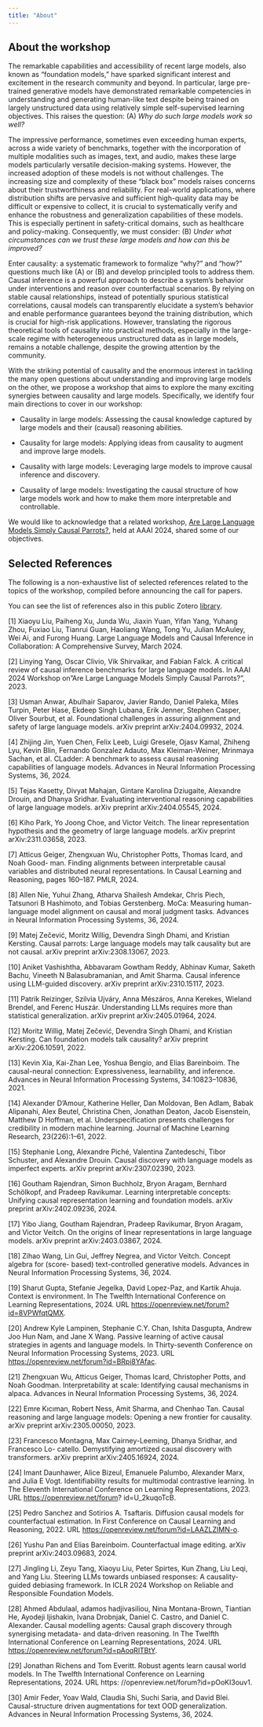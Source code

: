 ```yaml
---
title: "About"
---
```


## About the workshop

The remarkable capabilities and accessibility of recent large models, also known as “foundation models,” have sparked significant interest and excitement in the research community and beyond. In particular, large pre-trained generative models have demonstrated remarkable competencies in understanding and generating human-like text despite being trained on largely unstructured data using relatively simple self-supervised learning objectives. This raises the question: (A) *Why do such large models work so well?*

The impressive performance, sometimes even exceeding human experts, across a wide variety of benchmarks, together with the incorporation of multiple modalities such as images, text, and audio, makes these large models particularly versatile decision-making systems. However, the increased adoption of these models is not without challenges. The increasing size and complexity of these “black box” models raises concerns about their trustworthiness and reliability. For real-world applications, where distribution shifts are pervasive and sufficient high-quality data may be difficult or expensive to collect, it is crucial to systematically verify and enhance the robustness and generalization capabilities of these models. This is especially pertinent in safety-critical domains, such as healthcare and policy-making. Consequently, we must consider: (B) *Under what circumstances can we trust these large models and how can this be improved?*

Enter causality: a systematic framework to formalize “why?” and “how?” questions much like (A) or (B) and develop principled tools to address them. Causal inference is a powerful approach to describe a system’s behavior under interventions and reason over counterfactual scenarios. By relying on stable causal relationships, instead of potentially spurious statistical correlations, causal models can transparently elucidate a system’s behavior and enable performance guarantees beyond the training distribution, which is crucial for high-risk applications. However, translating the rigorous theoretical tools of causality into practical methods, especially in the large-scale regime with heterogeneous unstructured data as in large models, remains a notable challenge, despite the growing attention by the community.

With the striking potential of causality and the enormous interest in tackling the many open questions about understanding and improving large models on the other, we propose a workshop that aims to explore the many exciting synergies between causality and large models. Specifically, we identify four main directions to cover in our workshop:

* Causality in large models: Assessing the causal knowledge captured by large models and their (causal) reasoning abilities.

* Causality for large models: Applying ideas from causality to augment and improve large models.

* Causality with large models: Leveraging large models to improve causal inference and discovery.

* Causality of large models: Investigating the causal structure of how large models work and how to make them more interpretable and controllable.

We would like to acknowledge that a related workshop, [Are Large Language Models Simply Causal Parrots?](https://llmcp.cause-lab.net/llmcp), held at AAAI 2024, shared some of our objectives.

## Selected References

The following is a non-exhaustive list of selected references related to the topics of the workshop, compiled before announcing the call for papers.

You can see the list of references also in this public Zotero [library](https://www.zotero.org/groups/5650152/causality_and_large_models_-_neurips2024).


[1] Xiaoyu Liu, Paiheng Xu, Junda Wu, Jiaxin Yuan, Yifan Yang, Yuhang Zhou, Fuxiao Liu, Tianrui Guan, Haoliang Wang, Tong Yu, Julian McAuley, Wei Ai, and Furong Huang. Large Language Models and Causal Inference in Collaboration: A Comprehensive Survey, March 2024.

[2] Linying Yang, Oscar Clivio, Vik Shirvaikar, and Fabian Falck. A critical review of causal inference benchmarks for large language models. In AAAI 2024 Workshop on”Are Large Language Models Simply Causal Parrots?”, 2023.

[3] Usman Anwar, Abulhair Saparov, Javier Rando, Daniel Paleka, Miles Turpin, Peter Hase, Ekdeep Singh Lubana, Erik Jenner, Stephen Casper, Oliver Sourbut, et al. Foundational challenges in assuring alignment and safety of large language models. arXiv preprint arXiv:2404.09932, 2024.

[4] Zhijing Jin, Yuen Chen, Felix Leeb, Luigi Gresele, Ojasv Kamal, Zhiheng Lyu, Kevin Blin, Fernando Gonzalez Adauto, Max Kleiman-Weiner, Mrinmaya Sachan, et al. CLadder: A benchmark to assess causal reasoning capabilities of language models. Advances in Neural Information Processing Systems, 36, 2024.

[5] Tejas Kasetty, Divyat Mahajan, Gintare Karolina Dziugaite, Alexandre Drouin, and Dhanya Sridhar. Evaluating interventional reasoning capabilities of large language models. arXiv preprint arXiv:2404.05545, 2024.

[6] Kiho Park, Yo Joong Choe, and Victor Veitch. The linear representation hypothesis and the geometry of large language models. arXiv preprint arXiv:2311.03658, 2023.

[7] Atticus Geiger, Zhengxuan Wu, Christopher Potts, Thomas Icard, and Noah Good- man. Finding alignments between interpretable causal variables and distributed neural representations. In Causal Learning and Reasoning, pages 160–187. PMLR, 2024.

[8] Allen Nie, Yuhui Zhang, Atharva Shailesh Amdekar, Chris Piech, Tatsunori B Hashimoto, and Tobias Gerstenberg. MoCa: Measuring human-language model alignment on causal and moral judgment tasks. Advances in Neural Information Processing Systems, 36, 2024.

[9] Matej Zečević, Moritz Willig, Devendra Singh Dhami, and Kristian Kersting. Causal parrots: Large language models may talk causality but are not causal. arXiv preprint arXiv:2308.13067, 2023.

[10] Aniket Vashishtha, Abbavaram Gowtham Reddy, Abhinav Kumar, Saketh Bachu, Vineeth N Balasubramanian, and Amit Sharma. Causal inference using LLM-guided discovery. arXiv preprint arXiv:2310.15117, 2023.

[11] Patrik Reizinger, Szilvia Ujváry, Anna Mészáros, Anna Kerekes, Wieland Brendel, and Ferenc Huszár. Understanding LLMs requires more than statistical generalization. arXiv preprint arXiv:2405.01964, 2024.

[12] Moritz Willig, Matej Zečević, Devendra Singh Dhami, and Kristian Kersting. Can foundation models talk causality? arXiv preprint arXiv:2206.10591, 2022.

[13] Kevin Xia, Kai-Zhan Lee, Yoshua Bengio, and Elias Bareinboim. The causal-neural connection: Expressiveness, learnability, and inference. Advances in Neural Information Processing Systems, 34:10823–10836, 2021.

[14] Alexander D’Amour, Katherine Heller, Dan Moldovan, Ben Adlam, Babak Alipanahi, Alex Beutel, Christina Chen, Jonathan Deaton, Jacob Eisenstein, Matthew D Hoffman, et al. Underspecification presents challenges for credibility in modern machine learning. Journal of Machine Learning Research, 23(226):1–61, 2022.

[15] Stephanie Long, Alexandre Piché, Valentina Zantedeschi, Tibor Schuster, and Alexandre Drouin. Causal discovery with language models as imperfect experts. arXiv preprint arXiv:2307.02390, 2023.

[16] Goutham Rajendran, Simon Buchholz, Bryon Aragam, Bernhard Schölkopf, and Pradeep Ravikumar. Learning interpretable concepts: Unifying causal representation learning and foundation models. arXiv preprint arXiv:2402.09236, 2024.

[17] Yibo Jiang, Goutham Rajendran, Pradeep Ravikumar, Bryon Aragam, and Victor Veitch. On the origins of linear representations in large language models. arXiv preprint arXiv:2403.03867, 2024.

[18] Zihao Wang, Lin Gui, Jeffrey Negrea, and Victor Veitch. Concept algebra for (score- based) text-controlled generative models. Advances in Neural Information Processing Systems, 36, 2024.

[19] Sharut Gupta, Stefanie Jegelka, David Lopez-Paz, and Kartik Ahuja. Context is environment. In The Twelfth International Conference on Learning Representations, 2024. URL https://openreview.net/forum?id=8VPWfqtQMX.

[20] Andrew Kyle Lampinen, Stephanie C.Y. Chan, Ishita Dasgupta, Andrew Joo Hun Nam, and Jane X Wang. Passive learning of active causal strategies in agents and language models. In Thirty-seventh Conference on Neural Information Processing Systems, 2023. URL https://openreview.net/forum?id=BRpi8YAfac.

[21] Zhengxuan Wu, Atticus Geiger, Thomas Icard, Christopher Potts, and Noah Goodman. Interpretability at scale: Identifying causal mechanisms in alpaca. Advances in Neural Information Processing Systems, 36, 2024.

[22] Emre Kıcıman, Robert Ness, Amit Sharma, and Chenhao Tan. Causal reasoning and large language models: Opening a new frontier for causality. arXiv preprint arXiv:2305.00050, 2023.

[23] Francesco Montagna, Max Cairney-Leeming, Dhanya Sridhar, and Francesco Lo- catello. Demystifying amortized causal discovery with transformers. arXiv preprint arXiv:2405.16924, 2024.

[24] Imant Daunhawer, Alice Bizeul, Emanuele Palumbo, Alexander Marx, and Julia E Vogt. Identifiability results for multimodal contrastive learning. In The Eleventh International Conference on Learning Representations, 2023. URL https://openreview.net/forum? id=U_2kuqoTcB.

[25] Pedro Sanchez and Sotirios A. Tsaftaris. Diffusion causal models for counterfactual estimation. In First Conference on Causal Learning and Reasoning, 2022. URL https://openreview.net/forum?id=LAAZLZIMN-o.

[26] Yushu Pan and Elias Bareinboim. Counterfactual image editing. arXiv preprint arXiv:2403.09683, 2024.

[27] Jingling Li, Zeyu Tang, Xiaoyu Liu, Peter Spirtes, Kun Zhang, Liu Leqi, and Yang Liu. Steering LLMs towards unbiased responses: A causality-guided debiasing framework. In ICLR 2024 Workshop on Reliable and Responsible Foundation Models.

[28] Ahmed Abdulaal, adamos hadjivasiliou, Nina Montana-Brown, Tiantian He, Ayodeji Ijishakin, Ivana Drobnjak, Daniel C. Castro, and Daniel C. Alexander. Causal modelling agents: Causal graph discovery through synergising metadata- and data-driven reasoning. In The Twelfth International Conference on Learning Representations, 2024. URL https://openreview.net/forum?id=pAoqRlTBtY.

[29] Jonathan Richens and Tom Everitt. Robust agents learn causal world models. In The Twelfth International Conference on Learning Representations, 2024. URL https: //openreview.net/forum?id=pOoKI3ouv1.

[30] Amir Feder, Yoav Wald, Claudia Shi, Suchi Saria, and David Blei. Causal-structure driven augmentations for text OOD generalization. Advances in Neural Information Processing Systems, 36, 2024.